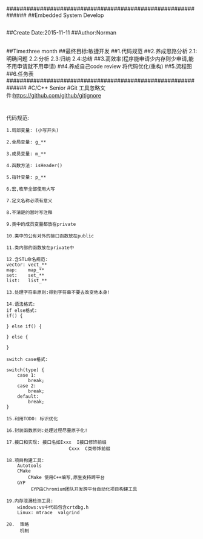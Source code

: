 ##############################################################
##Embedded System Develop
##
##Create Date:2015-11-11
##Author:Norman
##
##Time:three month
##最终目标:敏捷开发
##1.代码规范
##2.养成思路分析  2.1:明确问题  2.2:分析 2.3:归纳 2.4:总结
##3.高效率(程序能申请少内存则少申请,能不用申请就不用申请)
##4.养成自己code review 将代码优化(重构)
##5.流程图
##6.任务表
##############################################################
#C/C++ Senior
#Git 工具忽略文件:https://github.com/github/gitignore
#
代码规范:

	1.局部变量: (小写开头)

	2.全局变量: g_**

	3.成员变量: m_**

	4.函数方法: isHeader()

	5.指针变量:	p_**
	
	6.宏,枚举全部使用大写

	7.定义名称必须有意义

	8.不清楚的暂时写注释
	
	9.类中的成员变量都放在private

	10.类中的公有对外的接口函数放在public

	11.类内部的函数放在private中

	12.含STL命名规范:
	vector: vect_**
	map:	map_**
	set:	set_**
	list:	list_**

    13.处理字符串原则:得到字符串不要去改变他本身!

	14.语法格式:
	if else格式:
	if() {
	
	} else if() {
				
	} else {
	
	}

	switch case格式:

	switch(type) {
		case 1:
			break;
		case 2:
			break;
		default:
			break;
	}

    15.利用TODO: 标识优化
    
    16.封装函数原则:处理过程尽量原子化!

    17.接口和实现: 接口名如Ixxx  I接口修饰前缀
                           Cxxx  C类修饰前缀

    18.项目构建工具:
        Autotools 
        CMake     
            CMake 使用C++编写,原生支持跨平台 
        GYP
             GYP由Chromium团队开发跨平台自动化项目构建工具

    19.内存泄漏检测工具:
        windows:vs中代码包含crtdbg.h
        Linux: mtrace  valgrind 

    20.  策略
         机制

